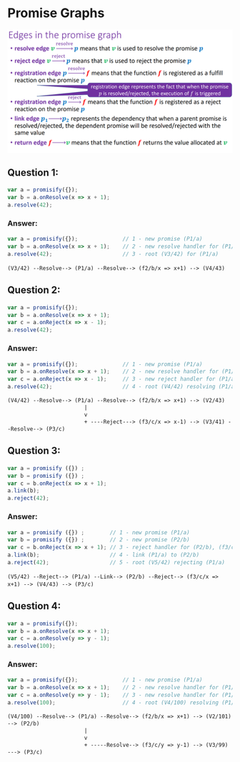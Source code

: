 # Promise Graphs
![EdgesInThePromiseGraph.png](../images/EdgesInThePromiseGraph.png)

## Question 1:
```javascript
var a = promisify({});
var b = a.onResolve(x => x + 1);
a.resolve(42);
```

### Answer: 
```javascript
var a = promisify({});              // 1 - new promise (P1/a)
var b = a.onResolve(x => x + 1);    // 2 - new resolve handler for (P1/a), (f2/b/x => x+1)
a.resolve(42);                      // 3 - root (V3/42) for (P1/a) 
```
`(V3/42) --Resolve--> (P1/a) --Resolve--> (f2/b/x => x+1) --> (V4/43)`

## Question 2:
```javascript
var a = promisify({});
var b = a.onResolve(x => x + 1);
var c = a.onReject(x => x - 1);
a.resolve(42);
```
### Answer: 
```javascript
var a = promisify({});              // 1 - new promise (P1/a) 
var b = a.onResolve(x => x + 1);    // 2 - new resolve handler for (P1/a), (f2/b/x => x+1) 
var c = a.onReject(x => x - 1);     // 3 - new reject handler for (P1/a), (f3/c/x => x-1) 
a.resolve(42);                      // 4 - root (V4/42) resolving (P1/a) 
```
```
(V4/42) --Resolve--> (P1/a) --Resolve--> (f2/b/x => x+1) --> (V2/43)
                        |
                        v
                        + ----Reject---> (f3/c/x => x-1) --> (V3/41) --Resolve--> (P3/c)
```

## Question 3: 
```javascript
var a = promisify ({}) ;
var b = promisify ({}) ;
var c = b.onReject(x => x + 1);
a.link(b);
a.reject(42);
```

### Answer: 
```javascript
var a = promisify ({}) ;        // 1 - new promise (P1/a)
var b = promisify ({}) ;        // 2 - new promise (P2/b)
var c = b.onReject(x => x + 1); // 3 - reject handler for (P2/b), (f3/c/x => x+1) 
a.link(b);                      // 4 - link (P1/a) to (P2/b)
a.reject(42);                   // 5 - root (V5/42) rejecting (P1/a) 
```
`(V5/42) --Reject--> (P1/a) --Link--> (P2/b) --Reject--> (f3/c/x => x+1) --> (V4/43) --> (P3/c)`

## Question 4: 
```javascript
var a = promisify({});
var b = a.onResolve(x => x + 1);
var c = a.onResolve(y => y - 1);
a.resolve(100);
```

### Answer: 
```javascript
var a = promisify({});              // 1 - new promise (P1/a) 
var b = a.onResolve(x => x + 1);    // 2 - new resolve handler for (P1/a), (f2/b/x => x+1)
var c = a.onResolve(y => y - 1);    // 3 - new resolve handler for (P1/a), (f3/c/y => y-1)
a.resolve(100);                     // 4 - root (V4/100) resolving (P1/a)
```
```
(V4/100) --Resolve--> (P1/a) --Resolve--> (f2/b/x => x+1) --> (V2/101) --> (P2/b)
                        |
                        v
                        + -----Resolve--> (f3/c/y => y-1) --> (V3/99) ---> (P3/c)
```